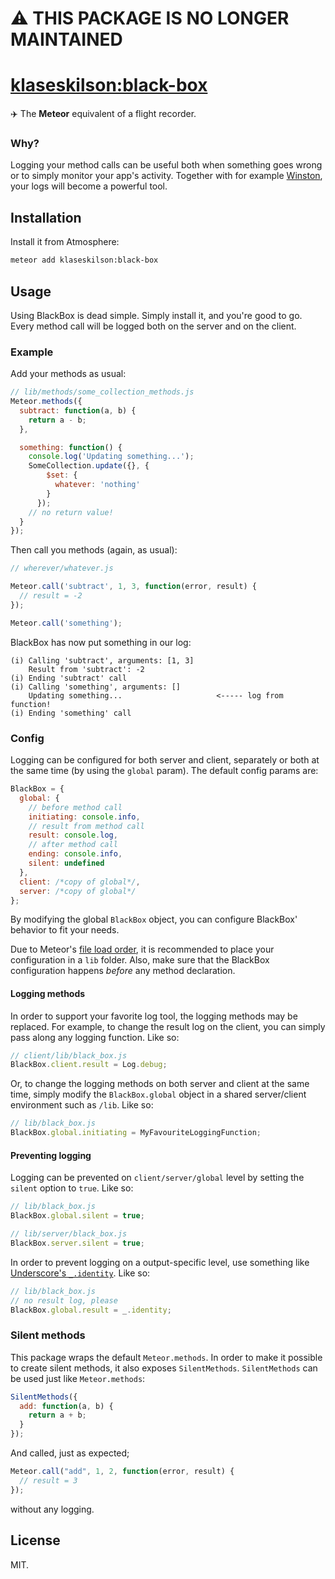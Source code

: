 # ⚠️ THIS PACKAGE IS NO LONGER MAINTAINED


# [klaseskilson:black-box](https://atmospherejs.com/klaseskilson/black-box)

✈️ The **Meteor** equivalent of a flight recorder.

### Why?

Logging your method calls can be useful both when something goes wrong or to
simply monitor your app's activity. Together with for example
[Winston](https://atmospherejs.com/?q=winston), your logs will become a powerful
tool.

## Installation

Install it from Atmosphere:

```bash
meteor add klaseskilson:black-box
```

## Usage

Using BlackBox is dead simple. Simply install it, and you're good to go. Every
method call will be logged both on the server and on the client.

### Example

Add your methods as usual:

```javascript
// lib/methods/some_collection_methods.js
Meteor.methods({
  subtract: function(a, b) {
    return a - b;
  },

  something: function() {
    console.log('Updating something...');
    SomeCollection.update({}, {
        $set: {
          whatever: 'nothing'
        }
      });
    // no return value!
  }
});
```

Then call you methods (again, as usual):

```javascript
// wherever/whatever.js

Meteor.call('subtract', 1, 3, function(error, result) {
  // result = -2
});

Meteor.call('something');
```

BlackBox has now put something in our log:

```
(i) Calling 'subtract', arguments: [1, 3]
    Result from 'subtract': -2
(i) Ending 'subtract' call
(i) Calling 'something', arguments: []
    Updating something...                     <----- log from function!
(i) Ending 'something' call
```

### Config

Logging can be configured for both server and client, separately or both at the
same time (by using the `global` param). The default config params are:

```javascript
BlackBox = {
  global: {
    // before method call
    initiating: console.info,
    // result from method call
    result: console.log,
    // after method call
    ending: console.info,
    silent: undefined
  },
  client: /*copy of global*/,
  server: /*copy of global*/
};
```

By modifying the global `BlackBox` object, you can configure BlackBox' behavior
to fit your needs.

Due to Meteor's [file load order](http://docs.meteor.com/#/full/fileloadorder),
it is recommended to place your configuration in a `lib` folder. Also, make sure
that the BlackBox configuration happens *before* any method declaration.

#### Logging methods

In order to support your favorite log tool, the logging methods may be replaced.
For example, to change the result log on the client, you can simply pass along
any logging function. Like so:

```javascript
// client/lib/black_box.js
BlackBox.client.result = Log.debug;
```

Or, to change the logging methods on both server and client at the same time,
simply modify the `BlackBox.global` object in a shared server/client environment
such as `/lib`. Like so:

```javascript
// lib/black_box.js
BlackBox.global.initiating = MyFavouriteLoggingFunction;
```

#### Preventing logging

Logging can be prevented on `client/server/global` level by setting the
`silent` option to `true`. Like so:

```javascript
// lib/black_box.js
BlackBox.global.silent = true;
```
```javascript
// lib/server/black_box.js
BlackBox.server.silent = true;
```

In order to prevent logging on a output-specific level, use something like
[Underscore's `_.identity`](http://underscorejs.org/#identity). Like so:

```javascript
// lib/black_box.js
// no result log, please
BlackBox.global.result = _.identity;
```

### Silent methods

This package wraps the default `Meteor.methods`. In order to make it possible to
create silent methods, it also exposes `SilentMethods`. `SilentMethods` can be
used just like `Meteor.methods`:

```javascript
SilentMethods({
  add: function(a, b) {
    return a + b;
  }
});
```

And called, just as expected;

```javascript
Meteor.call("add", 1, 2, function(error, result) {
  // result = 3
});
```

without any logging.

## License

MIT.
